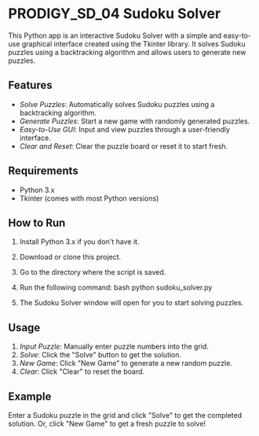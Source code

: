 # PRODIGY_SD_04 Sudoku Solver

This Python app is an interactive Sudoku Solver with a simple and easy-to-use graphical interface created using the Tkinter library. It solves Sudoku puzzles using a backtracking algorithm and allows users to generate new puzzles.

## Features

- *Solve Puzzles*: Automatically solves Sudoku puzzles using a backtracking algorithm.
- *Generate Puzzles*: Start a new game with randomly generated puzzles.
- *Easy-to-Use GUI*: Input and view puzzles through a user-friendly interface.
- *Clear and Reset*: Clear the puzzle board or reset it to start fresh.

## Requirements

- Python 3.x
- Tkinter (comes with most Python versions)

## How to Run

1. Install Python 3.x if you don't have it.
2. Download or clone this project.
3. Go to the directory where the script is saved.
4. Run the following command:
   bash
   python sudoku_solver.py
   
5. The Sudoku Solver window will open for you to start solving puzzles.

## Usage

1. *Input Puzzle*: Manually enter puzzle numbers into the grid.
2. *Solve*: Click the "Solve" button to get the solution.
3. *New Game*: Click "New Game" to generate a new random puzzle.
4. *Clear*: Click "Clear" to reset the board.

## Example

Enter a Sudoku puzzle in the grid and click "Solve" to get the completed solution. Or, click "New Game" to get a fresh puzzle to solve!
